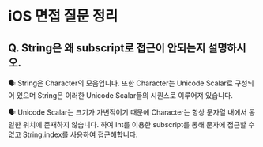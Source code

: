 # iOS 면접 질문 정리

## Q. String은 왜 subscript로 접근이 안되는지 설명하시오.

🗣️ String은 Character의 모음입니다. 또한 Character는 Unicode Scalar로 구성되어 있으며 String은 이러한 Unicode Scalar들의 시퀀스로 이루어져 있습니다.

🗣️ Unicode Scalar는 크기가 가변적이기 때문에 Character는 항상 문자열 내에서 동일한 위치에 존재하지 않습니다. 하여 Int를 이용한 subscript를 통해 문자에 접근할 수 없고 String.index를 사용하여 접근해합니다.
